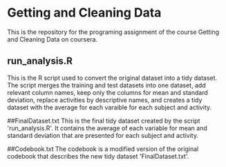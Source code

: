 # Getting and Cleaning Data
This is the repository for the programing assignment of the course Getting and Cleaning Data on coursera. 

## run_analysis.R
This is the R script used to convert the original dataset into a tidy dataset. The script merges the training and test datasets into one dataset, add relevant column names, keep only the columns for mean and standard deviation, replace activities by descriptive names, and creates a tidy dataset with the average for each varaible for each subject and activity. 

##FinalDataset.txt
This is the final tidy dataset created by the script 'run_analysis.R'. It contains the average of each variable for mean and standard deviation that are presented for each subject and activity. 

##Codebook.txt
The codebook is a modified version of the original codebook that describes the new tidy dataset 'FinalDataset.txt'. 